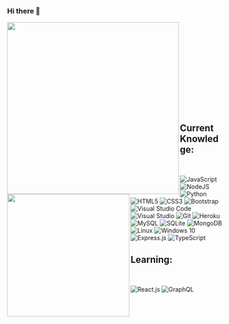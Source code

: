 ### Hi there 👋

<img align="left" width="400" src="https://github-readme-stats.vercel.app/api?username=KuruDev&theme=dracula&count_private=true"/>
<img align="left" width="285" src="https://github-readme-stats.vercel.app/api/top-langs/?username=KuruDev&theme=dracula&count_private=true"/>
<br>
<br>
<br>
<br>
<br>
<br>
<br>
<br>
<br>
<br>
<br>
<br>

<h2>Current Knowledge:</h2>
<br>
<p float="left">
  <img alt="JavaScript" src="https://img.shields.io/badge/javascript%20-%23323330.svg?&style=for-the-badge&logo=javascript&logoColor=%23F7DF1E"/>
  <img alt="NodeJS" src="https://img.shields.io/badge/node.js%20-%2343853D.svg?&style=for-the-badge&logo=node.js&logoColor=white"/>
  <img alt="Python" src="https://img.shields.io/badge/python%20-%2314354C.svg?&style=for-the-badge&logo=python&logoColor=white"/>
  <img alt="HTML5" src="https://img.shields.io/badge/html5%20-%23E34F26.svg?&style=for-the-badge&logo=html5&logoColor=white"/>
  <img alt="CSS3" src="https://img.shields.io/badge/css3%20-%231572B6.svg?&style=for-the-badge&logo=css3&logoColor=white"/>
  <img alt="Bootstrap" src="https://img.shields.io/badge/bootstrap%20-%23563D7C.svg?&style=for-the-badge&logo=bootstrap&logoColor=white"/>
  <img alt="Visual Studio Code" src="https://img.shields.io/badge/Visual%20Studio%20Code-0078d7.svg?&style=for-the-badge&logo=visual-studio-code&logoColor=white"/>
  <img alt="Visual Studio" src="https://img.shields.io/badge/Visual%20Studio-5C2D91.svg?style=for-the-badge&logo=visual-studio&logoColor=white"/>
  <img alt="Git" src="https://img.shields.io/badge/git%20-%23F05033.svg?&style=for-the-badge&logo=git&logoColor=white"/>
  <img alt="Heroku" src="https://img.shields.io/badge/heroku%20-%23430098.svg?&style=for-the-badge&logo=heroku&logoColor=white"/>
  <img alt="MySQL" src="https://img.shields.io/badge/mysql-%2300f.svg?&style=for-the-badge&logo=mysql&logoColor=white"/>
  <img alt="SQLite" src ="https://img.shields.io/badge/sqlite-%2307405e.svg?&style=for-the-badge&logo=sqlite&logoColor=white"/>
  <img alt="MongoDB" src ="https://img.shields.io/badge/MongoDB-%234ea94b.svg?&style=for-the-badge&logo=mongodb&logoColor=white"/>
  <img alt="Linux" src="https://img.shields.io/badge/Linux-FCC624?style=for-the-badge&logo=linux&logoColor=black"/>
  <img alt="Windows 10" src="https://img.shields.io/badge/Windows-0078D6?style=for-the-badge&logo=windows&logoColor=white"/>
  <img alt="Express.js" src="https://img.shields.io/badge/express.js-%23404d59.svg?style=for-the-badge&logo=express&logoColor=%2361DAFB"/>
  <img alt="TypeScript" src="https://img.shields.io/badge/typescript-%23007ACC.svg?style=for-the-badge&logo=typescript&logoColor=white"/>
</p>

<h2>Learning:</h2>
<br>
<p float="left">
  <img alt="React.js" src="https://img.shields.io/badge/react-%2320232a.svg?style=for-the-badge&logo=react&logoColor=%2361DAFB"/>
  <img alt="GraphQL" src="https://img.shields.io/badge/-GraphQL-E10098?style=for-the-badge&logo=graphql&logoColor=white"/>
</p>
